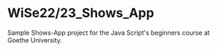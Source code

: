 # WiSe22/23_Shows_App
Sample Shows-App project for the Java Script's beginners course at Goethe University.
